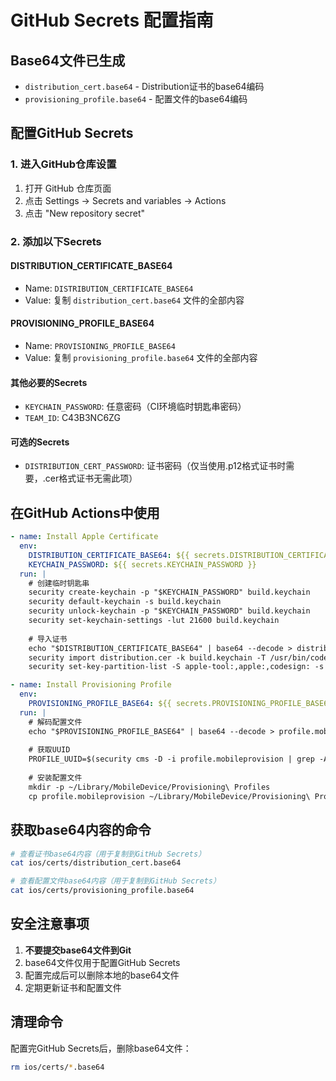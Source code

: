 # GitHub Secrets 配置指南

## Base64文件已生成
- `distribution_cert.base64` - Distribution证书的base64编码
- `provisioning_profile.base64` - 配置文件的base64编码

## 配置GitHub Secrets

### 1. 进入GitHub仓库设置
1. 打开 GitHub 仓库页面
2. 点击 Settings → Secrets and variables → Actions
3. 点击 "New repository secret"

### 2. 添加以下Secrets

#### DISTRIBUTION_CERTIFICATE_BASE64
- Name: `DISTRIBUTION_CERTIFICATE_BASE64`
- Value: 复制 `distribution_cert.base64` 文件的全部内容

#### PROVISIONING_PROFILE_BASE64  
- Name: `PROVISIONING_PROFILE_BASE64`
- Value: 复制 `provisioning_profile.base64` 文件的全部内容

#### 其他必要的Secrets
- `KEYCHAIN_PASSWORD`: 任意密码（CI环境临时钥匙串密码）
- `TEAM_ID`: C43B3NC6ZG

#### 可选的Secrets
- `DISTRIBUTION_CERT_PASSWORD`: 证书密码（仅当使用.p12格式证书时需要，.cer格式证书无需此项）

## 在GitHub Actions中使用

```yaml
- name: Install Apple Certificate
  env:
    DISTRIBUTION_CERTIFICATE_BASE64: ${{ secrets.DISTRIBUTION_CERTIFICATE_BASE64 }}
    KEYCHAIN_PASSWORD: ${{ secrets.KEYCHAIN_PASSWORD }}
  run: |
    # 创建临时钥匙串
    security create-keychain -p "$KEYCHAIN_PASSWORD" build.keychain
    security default-keychain -s build.keychain
    security unlock-keychain -p "$KEYCHAIN_PASSWORD" build.keychain
    security set-keychain-settings -lut 21600 build.keychain
    
    # 导入证书
    echo "$DISTRIBUTION_CERTIFICATE_BASE64" | base64 --decode > distribution.cer
    security import distribution.cer -k build.keychain -T /usr/bin/codesign
    security set-key-partition-list -S apple-tool:,apple:,codesign: -s -k "$KEYCHAIN_PASSWORD" build.keychain

- name: Install Provisioning Profile
  env:
    PROVISIONING_PROFILE_BASE64: ${{ secrets.PROVISIONING_PROFILE_BASE64 }}
  run: |
    # 解码配置文件
    echo "$PROVISIONING_PROFILE_BASE64" | base64 --decode > profile.mobileprovision
    
    # 获取UUID
    PROFILE_UUID=$(security cms -D -i profile.mobileprovision | grep -A1 "UUID" | grep -o "[0-9a-f\-]*" | tail -1)
    
    # 安装配置文件
    mkdir -p ~/Library/MobileDevice/Provisioning\ Profiles
    cp profile.mobileprovision ~/Library/MobileDevice/Provisioning\ Profiles/$PROFILE_UUID.mobileprovision
```

## 获取base64内容的命令
```bash
# 查看证书base64内容（用于复制到GitHub Secrets）
cat ios/certs/distribution_cert.base64

# 查看配置文件base64内容（用于复制到GitHub Secrets）
cat ios/certs/provisioning_profile.base64
```

## 安全注意事项
1. **不要提交base64文件到Git**
2. base64文件仅用于配置GitHub Secrets
3. 配置完成后可以删除本地的base64文件
4. 定期更新证书和配置文件

## 清理命令
配置完GitHub Secrets后，删除base64文件：
```bash
rm ios/certs/*.base64
```